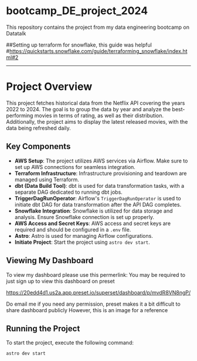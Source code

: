 # bootcamp_DE_project_2024
This repository contains the project from my data engineering bootcamp on Datatalk



##Setting up terraform for snowflake, this guide was helpful
#https://quickstarts.snowflake.com/guide/terraforming_snowflake/index.html#2



---

# Project Overview

This project fetches historical data from the Netflix API covering the years 2022 to 2024. The goal is to group the data by year and analyze the best-performing movies in terms of rating, as well as their distribution. Additionally, the project aims to display the latest released movies, with the data being refreshed daily.

## Key Components

- **AWS Setup**: The project utilizes AWS services via Airflow. Make sure to set up AWS connections for seamless integration.
- **Terraform Infrastructure**: Infrastructure provisioning and teardown are managed using Terraform.
- **dbt (Data Build Tool)**: dbt is used for data transformation tasks, with a separate DAG dedicated to running dbt jobs.
- **TriggerDagRunOperator**: Airflow's `TriggerDagRunOperator` is used to initiate dbt DAG for data transformation after the API DAG completes.
- **Snowflake Integration**: Snowflake is utilized for data storage and analysis. Ensure Snowflake connection is set up properly.
- **AWS Access and Secret Keys**: AWS access and secret keys are required and should be configured in a `.env` file.
- **Astro**: Astro is used for managing Airflow configurations.
- **Initiate Project**: Start the project using `astro dev start`.


## Viewing My Dashboard

To view my dashboard please use this permerlink:
You may be required to just sign up to view this dashboard on preset

https://20edd4d1.us2a.app.preset.io/superset/dashboard/p/mvdR8VN8ngP/

Do email me if you need any permission, preset makes it a bit difficult to share dashboard publicly
However, this is an image for a reference

## Running the Project

To start the project, execute the following command:

```bash
astro dev start

